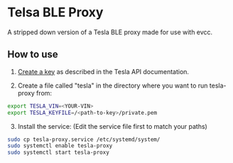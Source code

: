 # Telsa BLE Proxy

A stripped down version of a Tesla BLE proxy made for use with evcc.

## How to use

1. [Create a key](https://github.com/teslamotors/vehicle-command/blob/main/cmd/tesla-control/README.md) as described in the Tesla API documentation.

2. Create a file called "tesla" in the directory where you want to run tesla-proxy from:

```bash
export TESLA_VIN=<YOUR-VIN>
export TESLA_KEYFILE=/<path-to-key>/private.pem
```

3. Install the service: (Edit the service file first to match your paths)

```bash
sudo cp tesla-proxy.service /etc/systemd/system/
sudo systemctl enable tesla-proxy
sudo systemctl start tesla-proxy
```